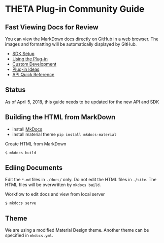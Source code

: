 # THETA Plug-in Community Guide

## Fast Viewing Docs for Review

You can view the MarkDown docs directly on GitHub in a web browser. The images and formatting will be automatically displayed by GitHub.

- [SDK Setup](docs/index.md)
- [Using the Plug-in](docs/use.md)
- [Custom Development](docs/custom.md)
- [Plug-in Ideas](docs/concept.md)
- [API Quick Reference](docs/api.md)

## Status

As of April 5, 2018, this guide needs to be updated for the new API and SDK

## Building the HTML from MarkDown

- install [MkDocs](http://www.mkdocs.org/)
- install material theme `pip install mkdocs-material`

Create HTML from MarkDown

    $ mkdocs build

## Ediing Documents
Edit the `*.md` files in `./docs/` only.  Do not edit the HTML files in `./site`. The HTML files will be
overwritten by `mkdocs build`.

Workflow to edit docs and view from local server

    $ mkdocs serve


## Theme
We are using a modified Material Design theme.  Another theme can be specified
in `mkdocs.yml`.
